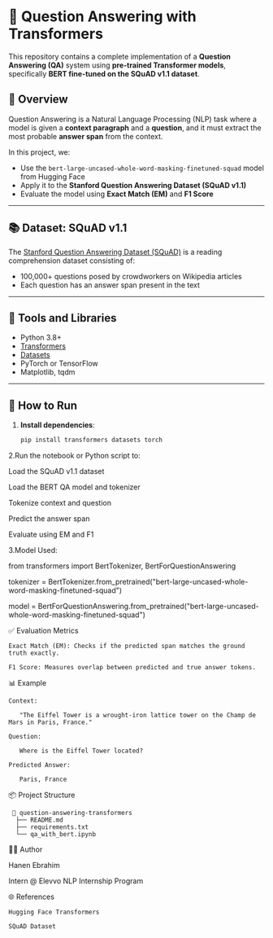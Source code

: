 # 🤖 Question Answering with Transformers

This repository contains a complete implementation of a **Question Answering (QA)** system using **pre-trained Transformer models**, specifically **BERT fine-tuned on the SQuAD v1.1 dataset**.

## 📌 Overview

Question Answering is a Natural Language Processing (NLP) task where a model is given a **context paragraph** and a **question**, and it must extract the most probable **answer span** from the context.

In this project, we:
- Use the `bert-large-uncased-whole-word-masking-finetuned-squad` model from Hugging Face
- Apply it to the **Stanford Question Answering Dataset (SQuAD v1.1)**
- Evaluate the model using **Exact Match (EM)** and **F1 Score**

---

## 📚 Dataset: SQuAD v1.1

The [Stanford Question Answering Dataset (SQuAD)](https://rajpurkar.github.io/SQuAD-explorer/) is a reading comprehension dataset consisting of:
- 100,000+ questions posed by crowdworkers on Wikipedia articles
- Each question has an answer span present in the text

---

## 🧰 Tools and Libraries

- Python 3.8+
- [Transformers](https://huggingface.co/transformers/)
- [Datasets](https://huggingface.co/docs/datasets/)
- PyTorch or TensorFlow
- Matplotlib, tqdm

---

## 🚀 How to Run

1. **Install dependencies**:

   ```bash
   pip install transformers datasets torch
   
2.Run the notebook or Python script to:

 Load the SQuAD v1.1 dataset

 Load the BERT QA model and tokenizer

 Tokenize context and question

 Predict the answer span

 Evaluate using EM and F1

3.Model Used:

  from transformers import BertTokenizer, BertForQuestionAnswering
  
  tokenizer = BertTokenizer.from_pretrained("bert-large-uncased-whole-word-masking-finetuned-squad")
  
  model = BertForQuestionAnswering.from_pretrained("bert-large-uncased-whole-word-masking-finetuned-squad")

✅ Evaluation Metrics

    Exact Match (EM): Checks if the predicted span matches the ground truth exactly.

    F1 Score: Measures overlap between predicted and true answer tokens.

📊 Example

    Context:
    
       "The Eiffel Tower is a wrought-iron lattice tower on the Champ de Mars in Paris, France." 
       
    Question:
    
       Where is the Eiffel Tower located?
       
    Predicted Answer:
    
       Paris, France
       
📦 Project Structure

     📂 question-answering-transformers
      ├── README.md
      ├── requirements.txt
      └── qa_with_bert.ipynb
      
🙋‍♀️ Author

  Hanen Ebrahim
  
  Intern @ Elevvo NLP Internship Program
  
🌐 References

    Hugging Face Transformers
    
    SQuAD Dataset
